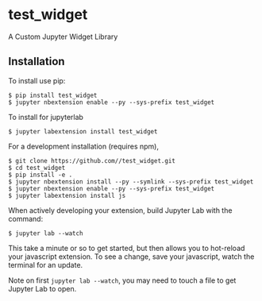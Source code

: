 test_widget
===============================

A Custom Jupyter Widget Library

Installation
------------

To install use pip:

    $ pip install test_widget
    $ jupyter nbextension enable --py --sys-prefix test_widget

To install for jupyterlab

    $ jupyter labextension install test_widget

For a development installation (requires npm),

    $ git clone https://github.com//test_widget.git
    $ cd test_widget
    $ pip install -e .
    $ jupyter nbextension install --py --symlink --sys-prefix test_widget
    $ jupyter nbextension enable --py --sys-prefix test_widget
    $ jupyter labextension install js

When actively developing your extension, build Jupyter Lab with the command:

    $ jupyter lab --watch

This take a minute or so to get started, but then allows you to hot-reload your javascript extension.
To see a change, save your javascript, watch the terminal for an update.

Note on first `jupyter lab --watch`, you may need to touch a file to get Jupyter Lab to open.

